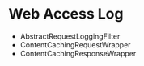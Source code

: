 # Web Access Log

- AbstractRequestLoggingFilter
- ContentCachingRequestWrapper
- ContentCachingResponseWrapper
